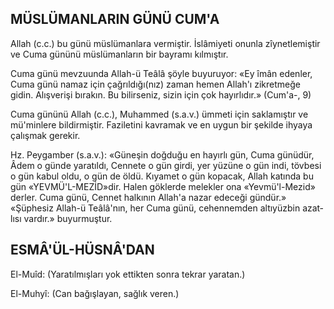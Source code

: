 ## MÜSLÜMANLARIN GÜNÜ CUM'A

Allah (c.c.) bu günü müslümanlara vermiş­tir. İslâmiyeti onunla zîynetlemiştir ve Cuma gününü müslümanların bir bayramı kılmıştır.

Cuma günü mevzuunda Allah-ü Teâlâ şöyle buyuruyor: «Ey îmân edenler, Cuma gü­nü namaz için çağrıldığı(nız) zaman hemen Allah'ı zikretmeğe gidin. Alışverişi bırakın. Bu bilirseniz, sizin için çok hayırlıdır.» (Cum'a-, 9)

Cuma gününü Allah (c.c.), Muhammed (s.a.v.) ümmeti için saklamıştır ve mü'minlere bildirmiştir. Faziletini kavramak ve en uygun bir şekilde ihyaya çalışmak gerekir.

Hz. Peygamber (s.a.v.): «Güneşin doğdu­ğu en hayırlı gün, Cuma günüdür, Âdem o günde yaratıldı, Cennete o gün girdi, yer yüzü­ne o gün indi, tövbesi o gün kabul oldu, o gün de öldü. Kıyamet o gün kopacak, Allah katın­da bu gün «YEVMÜ'L-MEZİD»dir. Halen gök­lerde melekler ona «Yevmü'l-Mezid» derler. Cuma günü, Cennet halkının Allah'a nazar edeceği gündür.» «Şüphesiz Allah-ü Teâlâ'nın, her Cuma günü, cehennemden altıyüzbin azat­lısı vardır.» buyurmuştur.

## ESMÂ'ÜL-HÜSNÂ'DAN

El-Muîd: (Yaratılmışları yok ettikten sonra tekrar yaratan.)

El-Muhyî: (Can bağışlayan, sağlık ve­ren.)
